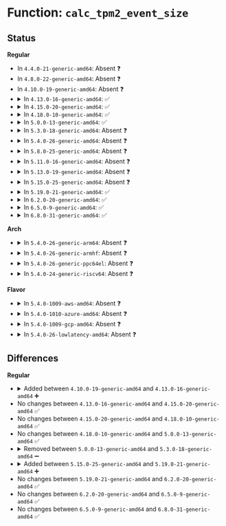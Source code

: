 # Function: <code>calc_tpm2_event_size</code>

## Status
<b>Regular</b>
<ul>
<li>
In <code>4.4.0-21-generic-amd64</code>: Absent ❓
</li>
<li>
In <code>4.8.0-22-generic-amd64</code>: Absent ❓
</li>
<li>
In <code>4.10.0-19-generic-amd64</code>: Absent ❓
</li>
<li>
<details>
<summary>In <code>4.13.0-16-generic-amd64</code>: ✅</summary>

```c
int calc_tpm2_event_size(struct tcg_pcr_event2 * event, struct tcg_pcr_event * event_header)
```

```json
{
  "name": "calc_tpm2_event_size",
  "collision_type": "Unique Static",
  "inline_type": "No",
  "funcs": [
    {
      "addr": 18446744071584857232,
      "name": "calc_tpm2_event_size",
      "external": false,
      "loc": "drivers/char/tpm/tpm2_eventlog.c:39",
      "file": "drivers/char/tpm/tpm2_eventlog.c",
      "inline": "seen, unknown",
      "caller_inline": [],
      "caller_func": [
        "drivers/char/tpm/tpm2_eventlog.c:tpm2_binary_bios_measurements_show",
        "drivers/char/tpm/tpm2_eventlog.c:tpm2_bios_measurements_next",
        "drivers/char/tpm/tpm2_eventlog.c:tpm2_bios_measurements_next",
        "drivers/char/tpm/tpm2_eventlog.c:tpm2_bios_measurements_start",
        "drivers/char/tpm/tpm2_eventlog.c:tpm2_bios_measurements_start"
      ]
    }
  ],
  "symbols": [
    {
      "addr": 18446744071584857232,
      "name": "calc_tpm2_event_size",
      "section": ".text",
      "bind": "STB_LOCAL",
      "size": 143
    }
  ]
}
```
</details>
</li>
<li>
<details>
<summary>In <code>4.15.0-20-generic-amd64</code>: ✅</summary>

```c
int calc_tpm2_event_size(struct tcg_pcr_event2 * event, struct tcg_pcr_event * event_header)
```

```json
{
  "name": "calc_tpm2_event_size",
  "collision_type": "Unique Static",
  "inline_type": "No",
  "funcs": [
    {
      "addr": 18446744071585276384,
      "name": "calc_tpm2_event_size",
      "external": false,
      "loc": "drivers/char/tpm/tpm2_eventlog.c:39",
      "file": "drivers/char/tpm/tpm2_eventlog.c",
      "inline": "seen, unknown",
      "caller_inline": [],
      "caller_func": [
        "drivers/char/tpm/tpm2_eventlog.c:tpm2_binary_bios_measurements_show",
        "drivers/char/tpm/tpm2_eventlog.c:tpm2_bios_measurements_next",
        "drivers/char/tpm/tpm2_eventlog.c:tpm2_bios_measurements_next",
        "drivers/char/tpm/tpm2_eventlog.c:tpm2_bios_measurements_start",
        "drivers/char/tpm/tpm2_eventlog.c:tpm2_bios_measurements_start"
      ]
    }
  ],
  "symbols": [
    {
      "addr": 18446744071585276384,
      "name": "calc_tpm2_event_size",
      "section": ".text",
      "bind": "STB_LOCAL",
      "size": 143
    }
  ]
}
```
</details>
</li>
<li>
<details>
<summary>In <code>4.18.0-10-generic-amd64</code>: ✅</summary>

```c
int calc_tpm2_event_size(struct tcg_pcr_event2 * event, struct tcg_pcr_event * event_header)
```

```json
{
  "name": "calc_tpm2_event_size",
  "collision_type": "Unique Static",
  "inline_type": "No",
  "funcs": [
    {
      "addr": 18446744071585513392,
      "name": "calc_tpm2_event_size",
      "external": false,
      "loc": "drivers/char/tpm/eventlog/tpm2.c:40",
      "file": "drivers/char/tpm/eventlog/tpm2.c",
      "inline": "seen, unknown",
      "caller_inline": [],
      "caller_func": [
        "drivers/char/tpm/eventlog/tpm2.c:tpm2_binary_bios_measurements_show",
        "drivers/char/tpm/eventlog/tpm2.c:tpm2_bios_measurements_next",
        "drivers/char/tpm/eventlog/tpm2.c:tpm2_bios_measurements_next",
        "drivers/char/tpm/eventlog/tpm2.c:tpm2_bios_measurements_start",
        "drivers/char/tpm/eventlog/tpm2.c:tpm2_bios_measurements_start"
      ]
    }
  ],
  "symbols": [
    {
      "addr": 18446744071585513392,
      "name": "calc_tpm2_event_size",
      "section": ".text",
      "bind": "STB_LOCAL",
      "size": 143
    }
  ]
}
```
</details>
</li>
<li>
<details>
<summary>In <code>5.0.0-13-generic-amd64</code>: ✅</summary>

```c
int calc_tpm2_event_size(struct tcg_pcr_event2 * event, struct tcg_pcr_event * event_header)
```

```json
{
  "name": "calc_tpm2_event_size",
  "collision_type": "Unique Static",
  "inline_type": "No",
  "funcs": [
    {
      "addr": 18446744071585640448,
      "name": "calc_tpm2_event_size",
      "external": false,
      "loc": "drivers/char/tpm/eventlog/tpm2.c:40",
      "file": "drivers/char/tpm/eventlog/tpm2.c",
      "inline": "seen, unknown",
      "caller_inline": [],
      "caller_func": [
        "drivers/char/tpm/eventlog/tpm2.c:tpm2_binary_bios_measurements_show",
        "drivers/char/tpm/eventlog/tpm2.c:tpm2_bios_measurements_next",
        "drivers/char/tpm/eventlog/tpm2.c:tpm2_bios_measurements_next",
        "drivers/char/tpm/eventlog/tpm2.c:tpm2_bios_measurements_start",
        "drivers/char/tpm/eventlog/tpm2.c:tpm2_bios_measurements_start"
      ]
    }
  ],
  "symbols": [
    {
      "addr": 18446744071585640448,
      "name": "calc_tpm2_event_size",
      "section": ".text",
      "bind": "STB_LOCAL",
      "size": 143
    }
  ]
}
```
</details>
</li>
<li>
<details>
<summary>In <code>5.3.0-18-generic-amd64</code>: Absent ❓</summary>

```json
{
  "name": "calc_tpm2_event_size",
  "collision_type": "Unique Static",
  "inline_type": "Full",
  "funcs": [
    {
      "addr": 18446744071585864591,
      "name": "calc_tpm2_event_size",
      "external": false,
      "loc": "drivers/char/tpm/eventlog/tpm2.c:36",
      "file": "drivers/char/tpm/eventlog/tpm2.c",
      "inline": "not declared, inlined",
      "caller_inline": [
        "drivers/char/tpm/eventlog/tpm2.c:tpm2_binary_bios_measurements_show",
        "drivers/char/tpm/eventlog/tpm2.c:tpm2_bios_measurements_next",
        "drivers/char/tpm/eventlog/tpm2.c:tpm2_bios_measurements_next",
        "drivers/char/tpm/eventlog/tpm2.c:tpm2_bios_measurements_start",
        "drivers/char/tpm/eventlog/tpm2.c:tpm2_bios_measurements_start"
      ],
      "caller_func": []
    }
  ],
  "symbols": []
}
```
</details>
</li>
<li>
<details>
<summary>In <code>5.4.0-26-generic-amd64</code>: Absent ❓</summary>

```json
{
  "name": "calc_tpm2_event_size",
  "collision_type": "Unique Static",
  "inline_type": "Full",
  "funcs": [
    {
      "addr": 18446744071586007151,
      "name": "calc_tpm2_event_size",
      "external": false,
      "loc": "drivers/char/tpm/eventlog/tpm2.c:36",
      "file": "drivers/char/tpm/eventlog/tpm2.c",
      "inline": "not declared, inlined",
      "caller_inline": [
        "drivers/char/tpm/eventlog/tpm2.c:tpm2_binary_bios_measurements_show",
        "drivers/char/tpm/eventlog/tpm2.c:tpm2_bios_measurements_next",
        "drivers/char/tpm/eventlog/tpm2.c:tpm2_bios_measurements_next",
        "drivers/char/tpm/eventlog/tpm2.c:tpm2_bios_measurements_start",
        "drivers/char/tpm/eventlog/tpm2.c:tpm2_bios_measurements_start"
      ],
      "caller_func": []
    }
  ],
  "symbols": []
}
```
</details>
</li>
<li>
<details>
<summary>In <code>5.8.0-25-generic-amd64</code>: Absent ❓</summary>

```json
{
  "name": "calc_tpm2_event_size",
  "collision_type": "Unique Static",
  "inline_type": "Full",
  "funcs": [
    {
      "addr": 18446744071586744948,
      "name": "calc_tpm2_event_size",
      "external": false,
      "loc": "drivers/char/tpm/eventlog/tpm2.c:36",
      "file": "drivers/char/tpm/eventlog/tpm2.c",
      "inline": "not declared, inlined",
      "caller_inline": [
        "drivers/char/tpm/eventlog/tpm2.c:tpm2_binary_bios_measurements_show",
        "drivers/char/tpm/eventlog/tpm2.c:tpm2_bios_measurements_next",
        "drivers/char/tpm/eventlog/tpm2.c:tpm2_bios_measurements_next",
        "drivers/char/tpm/eventlog/tpm2.c:tpm2_bios_measurements_start",
        "drivers/char/tpm/eventlog/tpm2.c:tpm2_bios_measurements_start"
      ],
      "caller_func": []
    }
  ],
  "symbols": []
}
```
</details>
</li>
<li>
<details>
<summary>In <code>5.11.0-16-generic-amd64</code>: Absent ❓</summary>

```json
{
  "name": "calc_tpm2_event_size",
  "collision_type": "Unique Static",
  "inline_type": "Full",
  "funcs": [
    {
      "addr": 18446744071586839044,
      "name": "calc_tpm2_event_size",
      "external": false,
      "loc": "drivers/char/tpm/eventlog/tpm2.c:36",
      "file": "drivers/char/tpm/eventlog/tpm2.c",
      "inline": "not declared, inlined",
      "caller_inline": [
        "drivers/char/tpm/eventlog/tpm2.c:tpm2_binary_bios_measurements_show",
        "drivers/char/tpm/eventlog/tpm2.c:tpm2_bios_measurements_next",
        "drivers/char/tpm/eventlog/tpm2.c:tpm2_bios_measurements_next",
        "drivers/char/tpm/eventlog/tpm2.c:tpm2_bios_measurements_start",
        "drivers/char/tpm/eventlog/tpm2.c:tpm2_bios_measurements_start"
      ],
      "caller_func": []
    }
  ],
  "symbols": []
}
```
</details>
</li>
<li>
<details>
<summary>In <code>5.13.0-19-generic-amd64</code>: Absent ❓</summary>

```json
{
  "name": "calc_tpm2_event_size",
  "collision_type": "Unique Static",
  "inline_type": "Full",
  "funcs": [
    {
      "addr": 18446744071586719412,
      "name": "calc_tpm2_event_size",
      "external": false,
      "loc": "drivers/char/tpm/eventlog/tpm2.c:36",
      "file": "drivers/char/tpm/eventlog/tpm2.c",
      "inline": "not declared, inlined",
      "caller_inline": [
        "drivers/char/tpm/eventlog/tpm2.c:tpm2_binary_bios_measurements_show",
        "drivers/char/tpm/eventlog/tpm2.c:tpm2_bios_measurements_next",
        "drivers/char/tpm/eventlog/tpm2.c:tpm2_bios_measurements_next",
        "drivers/char/tpm/eventlog/tpm2.c:tpm2_bios_measurements_start",
        "drivers/char/tpm/eventlog/tpm2.c:tpm2_bios_measurements_start"
      ],
      "caller_func": []
    }
  ],
  "symbols": []
}
```
</details>
</li>
<li>
<details>
<summary>In <code>5.15.0-25-generic-amd64</code>: Absent ❓</summary>

```json
{
  "name": "calc_tpm2_event_size",
  "collision_type": "Unique Static",
  "inline_type": "Full",
  "funcs": [
    {
      "addr": 18446744071587270772,
      "name": "calc_tpm2_event_size",
      "external": false,
      "loc": "drivers/char/tpm/eventlog/tpm2.c:36",
      "file": "drivers/char/tpm/eventlog/tpm2.c",
      "inline": "not declared, inlined",
      "caller_inline": [
        "drivers/char/tpm/eventlog/tpm2.c:tpm2_binary_bios_measurements_show",
        "drivers/char/tpm/eventlog/tpm2.c:tpm2_bios_measurements_next",
        "drivers/char/tpm/eventlog/tpm2.c:tpm2_bios_measurements_next",
        "drivers/char/tpm/eventlog/tpm2.c:tpm2_bios_measurements_start",
        "drivers/char/tpm/eventlog/tpm2.c:tpm2_bios_measurements_start"
      ],
      "caller_func": []
    }
  ],
  "symbols": []
}
```
</details>
</li>
<li>
<details>
<summary>In <code>5.19.0-21-generic-amd64</code>: ✅</summary>

```c
size_t calc_tpm2_event_size(struct tcg_pcr_event2_head * event, struct tcg_pcr_event * event_header)
```

```json
{
  "name": "calc_tpm2_event_size",
  "collision_type": "Unique Static",
  "inline_type": "No",
  "funcs": [
    {
      "addr": 18446744071588580944,
      "name": "calc_tpm2_event_size",
      "external": false,
      "loc": "drivers/char/tpm/eventlog/tpm2.c:36",
      "file": "drivers/char/tpm/eventlog/tpm2.c",
      "inline": "seen, unknown",
      "caller_inline": [],
      "caller_func": [
        "drivers/char/tpm/eventlog/tpm2.c:tpm2_binary_bios_measurements_show",
        "drivers/char/tpm/eventlog/tpm2.c:tpm2_bios_measurements_next",
        "drivers/char/tpm/eventlog/tpm2.c:tpm2_bios_measurements_next",
        "drivers/char/tpm/eventlog/tpm2.c:tpm2_bios_measurements_start",
        "drivers/char/tpm/eventlog/tpm2.c:tpm2_bios_measurements_start"
      ]
    }
  ],
  "symbols": [
    {
      "addr": 18446744071588580944,
      "name": "calc_tpm2_event_size",
      "section": ".text",
      "bind": "STB_LOCAL",
      "size": 318
    }
  ]
}
```
</details>
</li>
<li>
<details>
<summary>In <code>6.2.0-20-generic-amd64</code>: ✅</summary>

```c
size_t calc_tpm2_event_size(struct tcg_pcr_event2_head * event, struct tcg_pcr_event * event_header)
```

```json
{
  "name": "calc_tpm2_event_size",
  "collision_type": "Unique Static",
  "inline_type": "No",
  "funcs": [
    {
      "addr": 18446744071590036368,
      "name": "calc_tpm2_event_size",
      "external": false,
      "loc": "drivers/char/tpm/eventlog/tpm2.c:36",
      "file": "drivers/char/tpm/eventlog/tpm2.c",
      "inline": "seen, unknown",
      "caller_inline": [],
      "caller_func": [
        "drivers/char/tpm/eventlog/tpm2.c:tpm2_binary_bios_measurements_show",
        "drivers/char/tpm/eventlog/tpm2.c:tpm2_bios_measurements_next",
        "drivers/char/tpm/eventlog/tpm2.c:tpm2_bios_measurements_next",
        "drivers/char/tpm/eventlog/tpm2.c:tpm2_bios_measurements_start",
        "drivers/char/tpm/eventlog/tpm2.c:tpm2_bios_measurements_start"
      ]
    }
  ],
  "symbols": [
    {
      "addr": 18446744071590036368,
      "name": "calc_tpm2_event_size",
      "section": ".text",
      "bind": "STB_LOCAL",
      "size": 308
    }
  ]
}
```
</details>
</li>
<li>
<details>
<summary>In <code>6.5.0-9-generic-amd64</code>: ✅</summary>

```c
size_t calc_tpm2_event_size(struct tcg_pcr_event2_head * event, struct tcg_pcr_event * event_header)
```

```json
{
  "name": "calc_tpm2_event_size",
  "collision_type": "Unique Static",
  "inline_type": "No",
  "funcs": [
    {
      "addr": 18446744071590345712,
      "name": "calc_tpm2_event_size",
      "external": false,
      "loc": "drivers/char/tpm/eventlog/tpm2.c:36",
      "file": "drivers/char/tpm/eventlog/tpm2.c",
      "inline": "seen, unknown",
      "caller_inline": [],
      "caller_func": [
        "drivers/char/tpm/eventlog/tpm2.c:tpm2_binary_bios_measurements_show",
        "drivers/char/tpm/eventlog/tpm2.c:tpm2_bios_measurements_next",
        "drivers/char/tpm/eventlog/tpm2.c:tpm2_bios_measurements_next",
        "drivers/char/tpm/eventlog/tpm2.c:tpm2_bios_measurements_start",
        "drivers/char/tpm/eventlog/tpm2.c:tpm2_bios_measurements_start"
      ]
    }
  ],
  "symbols": [
    {
      "addr": 18446744071590345712,
      "name": "calc_tpm2_event_size",
      "section": ".text",
      "bind": "STB_LOCAL",
      "size": 303
    }
  ]
}
```
</details>
</li>
<li>
<details>
<summary>In <code>6.8.0-31-generic-amd64</code>: ✅</summary>

```c
size_t calc_tpm2_event_size(struct tcg_pcr_event2_head * event, struct tcg_pcr_event * event_header)
```

```json
{
  "name": "calc_tpm2_event_size",
  "collision_type": "Unique Static",
  "inline_type": "No",
  "funcs": [
    {
      "addr": 18446744071590687248,
      "name": "calc_tpm2_event_size",
      "external": false,
      "loc": "drivers/char/tpm/eventlog/tpm2.c:36",
      "file": "drivers/char/tpm/eventlog/tpm2.c",
      "inline": "seen, unknown",
      "caller_inline": [],
      "caller_func": [
        "drivers/char/tpm/eventlog/tpm2.c:tpm2_binary_bios_measurements_show",
        "drivers/char/tpm/eventlog/tpm2.c:tpm2_bios_measurements_next",
        "drivers/char/tpm/eventlog/tpm2.c:tpm2_bios_measurements_next",
        "drivers/char/tpm/eventlog/tpm2.c:tpm2_bios_measurements_start",
        "drivers/char/tpm/eventlog/tpm2.c:tpm2_bios_measurements_start"
      ]
    }
  ],
  "symbols": [
    {
      "addr": 18446744071590687248,
      "name": "calc_tpm2_event_size",
      "section": ".text",
      "bind": "STB_LOCAL",
      "size": 303
    }
  ]
}
```
</details>
</li>
</ul>
<b>Arch</b>
<ul>
<li>
<details>
<summary>In <code>5.4.0-26-generic-arm64</code>: Absent ❓</summary>

```json
{
  "name": "calc_tpm2_event_size",
  "collision_type": "Unique Static",
  "inline_type": "Full",
  "funcs": [
    {
      "addr": 18446603336498804132,
      "name": "calc_tpm2_event_size",
      "external": false,
      "loc": "drivers/char/tpm/eventlog/tpm2.c:36",
      "file": "drivers/char/tpm/eventlog/tpm2.c",
      "inline": "not declared, inlined",
      "caller_inline": [
        "drivers/char/tpm/eventlog/tpm2.c:tpm2_binary_bios_measurements_show",
        "drivers/char/tpm/eventlog/tpm2.c:tpm2_bios_measurements_next",
        "drivers/char/tpm/eventlog/tpm2.c:tpm2_bios_measurements_next",
        "drivers/char/tpm/eventlog/tpm2.c:tpm2_bios_measurements_start",
        "drivers/char/tpm/eventlog/tpm2.c:tpm2_bios_measurements_start"
      ],
      "caller_func": []
    }
  ],
  "symbols": []
}
```
</details>
</li>
<li>
<details>
<summary>In <code>5.4.0-26-generic-armhf</code>: Absent ❓</summary>

```json
{
  "name": "calc_tpm2_event_size",
  "collision_type": "Unique Static",
  "inline_type": "Full",
  "funcs": [
    {
      "addr": 3231418804,
      "name": "calc_tpm2_event_size",
      "external": false,
      "loc": "drivers/char/tpm/eventlog/tpm2.c:36",
      "file": "drivers/char/tpm/eventlog/tpm2.c",
      "inline": "not declared, inlined",
      "caller_inline": [
        "drivers/char/tpm/eventlog/tpm2.c:tpm2_binary_bios_measurements_show",
        "drivers/char/tpm/eventlog/tpm2.c:tpm2_bios_measurements_next",
        "drivers/char/tpm/eventlog/tpm2.c:tpm2_bios_measurements_next",
        "drivers/char/tpm/eventlog/tpm2.c:tpm2_bios_measurements_start",
        "drivers/char/tpm/eventlog/tpm2.c:tpm2_bios_measurements_start"
      ],
      "caller_func": []
    }
  ],
  "symbols": []
}
```
</details>
</li>
<li>
<details>
<summary>In <code>5.4.0-26-generic-ppc64el</code>: Absent ❓</summary>

```json
{
  "name": "calc_tpm2_event_size",
  "collision_type": "Unique Static",
  "inline_type": "Full",
  "funcs": [
    {
      "addr": 13835058055292001816,
      "name": "calc_tpm2_event_size",
      "external": false,
      "loc": "drivers/char/tpm/eventlog/tpm2.c:36",
      "file": "drivers/char/tpm/eventlog/tpm2.c",
      "inline": "not declared, inlined",
      "caller_inline": [
        "drivers/char/tpm/eventlog/tpm2.c:tpm2_binary_bios_measurements_show",
        "drivers/char/tpm/eventlog/tpm2.c:tpm2_bios_measurements_next",
        "drivers/char/tpm/eventlog/tpm2.c:tpm2_bios_measurements_next",
        "drivers/char/tpm/eventlog/tpm2.c:tpm2_bios_measurements_start",
        "drivers/char/tpm/eventlog/tpm2.c:tpm2_bios_measurements_start"
      ],
      "caller_func": []
    }
  ],
  "symbols": []
}
```
</details>
</li>
<li>
<details>
<summary>In <code>5.4.0-24-generic-riscv64</code>: Absent ❓</summary>

```json
{
  "name": "calc_tpm2_event_size",
  "collision_type": "Unique Static",
  "inline_type": "Full",
  "funcs": [
    {
      "addr": 18446743936276306692,
      "name": "calc_tpm2_event_size",
      "external": false,
      "loc": "drivers/char/tpm/eventlog/tpm2.c:36",
      "file": "drivers/char/tpm/eventlog/tpm2.c",
      "inline": "not declared, inlined",
      "caller_inline": [
        "drivers/char/tpm/eventlog/tpm2.c:tpm2_binary_bios_measurements_show",
        "drivers/char/tpm/eventlog/tpm2.c:tpm2_bios_measurements_next",
        "drivers/char/tpm/eventlog/tpm2.c:tpm2_bios_measurements_next",
        "drivers/char/tpm/eventlog/tpm2.c:tpm2_bios_measurements_start",
        "drivers/char/tpm/eventlog/tpm2.c:tpm2_bios_measurements_start"
      ],
      "caller_func": []
    }
  ],
  "symbols": []
}
```
</details>
</li>
</ul>
<b>Flavor</b>
<ul>
<li>
<details>
<summary>In <code>5.4.0-1009-aws-amd64</code>: Absent ❓</summary>

```json
{
  "name": "calc_tpm2_event_size",
  "collision_type": "Unique Static",
  "inline_type": "Full",
  "funcs": [
    {
      "addr": 18446744071585768127,
      "name": "calc_tpm2_event_size",
      "external": false,
      "loc": "drivers/char/tpm/eventlog/tpm2.c:36",
      "file": "drivers/char/tpm/eventlog/tpm2.c",
      "inline": "not declared, inlined",
      "caller_inline": [
        "drivers/char/tpm/eventlog/tpm2.c:tpm2_binary_bios_measurements_show",
        "drivers/char/tpm/eventlog/tpm2.c:tpm2_bios_measurements_next",
        "drivers/char/tpm/eventlog/tpm2.c:tpm2_bios_measurements_next",
        "drivers/char/tpm/eventlog/tpm2.c:tpm2_bios_measurements_start",
        "drivers/char/tpm/eventlog/tpm2.c:tpm2_bios_measurements_start"
      ],
      "caller_func": []
    }
  ],
  "symbols": []
}
```
</details>
</li>
<li>
<details>
<summary>In <code>5.4.0-1010-azure-amd64</code>: Absent ❓</summary>

```json
{
  "name": "calc_tpm2_event_size",
  "collision_type": "Unique Static",
  "inline_type": "Full",
  "funcs": [
    {
      "addr": 18446744071585627311,
      "name": "calc_tpm2_event_size",
      "external": false,
      "loc": "drivers/char/tpm/eventlog/tpm2.c:36",
      "file": "drivers/char/tpm/eventlog/tpm2.c",
      "inline": "not declared, inlined",
      "caller_inline": [
        "drivers/char/tpm/eventlog/tpm2.c:tpm2_binary_bios_measurements_show",
        "drivers/char/tpm/eventlog/tpm2.c:tpm2_bios_measurements_next",
        "drivers/char/tpm/eventlog/tpm2.c:tpm2_bios_measurements_next",
        "drivers/char/tpm/eventlog/tpm2.c:tpm2_bios_measurements_start",
        "drivers/char/tpm/eventlog/tpm2.c:tpm2_bios_measurements_start"
      ],
      "caller_func": []
    }
  ],
  "symbols": []
}
```
</details>
</li>
<li>
<details>
<summary>In <code>5.4.0-1009-gcp-amd64</code>: Absent ❓</summary>

```json
{
  "name": "calc_tpm2_event_size",
  "collision_type": "Unique Static",
  "inline_type": "Full",
  "funcs": [
    {
      "addr": 18446744071585957167,
      "name": "calc_tpm2_event_size",
      "external": false,
      "loc": "drivers/char/tpm/eventlog/tpm2.c:36",
      "file": "drivers/char/tpm/eventlog/tpm2.c",
      "inline": "not declared, inlined",
      "caller_inline": [
        "drivers/char/tpm/eventlog/tpm2.c:tpm2_binary_bios_measurements_show",
        "drivers/char/tpm/eventlog/tpm2.c:tpm2_bios_measurements_next",
        "drivers/char/tpm/eventlog/tpm2.c:tpm2_bios_measurements_next",
        "drivers/char/tpm/eventlog/tpm2.c:tpm2_bios_measurements_start",
        "drivers/char/tpm/eventlog/tpm2.c:tpm2_bios_measurements_start"
      ],
      "caller_func": []
    }
  ],
  "symbols": []
}
```
</details>
</li>
<li>
<details>
<summary>In <code>5.4.0-26-lowlatency-amd64</code>: Absent ❓</summary>

```json
{
  "name": "calc_tpm2_event_size",
  "collision_type": "Unique Static",
  "inline_type": "Full",
  "funcs": [
    {
      "addr": 18446744071586064911,
      "name": "calc_tpm2_event_size",
      "external": false,
      "loc": "drivers/char/tpm/eventlog/tpm2.c:36",
      "file": "drivers/char/tpm/eventlog/tpm2.c",
      "inline": "not declared, inlined",
      "caller_inline": [
        "drivers/char/tpm/eventlog/tpm2.c:tpm2_binary_bios_measurements_show",
        "drivers/char/tpm/eventlog/tpm2.c:tpm2_bios_measurements_next",
        "drivers/char/tpm/eventlog/tpm2.c:tpm2_bios_measurements_next",
        "drivers/char/tpm/eventlog/tpm2.c:tpm2_bios_measurements_start",
        "drivers/char/tpm/eventlog/tpm2.c:tpm2_bios_measurements_start"
      ],
      "caller_func": []
    }
  ],
  "symbols": []
}
```
</details>
</li>
</ul>

## Differences
<b>Regular</b>
<ul>
<li>
<details>
<summary>Added between <code>4.10.0-19-generic-amd64</code> and <code>4.13.0-16-generic-amd64</code> ➕</summary>

```c
int calc_tpm2_event_size(struct tcg_pcr_event2 * event, struct tcg_pcr_event * event_header)
```
</details>
</li>
<li>
No changes between <code>4.13.0-16-generic-amd64</code> and <code>4.15.0-20-generic-amd64</code> ✅
</li>
<li>
No changes between <code>4.15.0-20-generic-amd64</code> and <code>4.18.0-10-generic-amd64</code> ✅
</li>
<li>
No changes between <code>4.18.0-10-generic-amd64</code> and <code>5.0.0-13-generic-amd64</code> ✅
</li>
<li>
<details>
<summary>Removed between <code>5.0.0-13-generic-amd64</code> and <code>5.3.0-18-generic-amd64</code> ➖</summary>

```c
int calc_tpm2_event_size(struct tcg_pcr_event2 * event, struct tcg_pcr_event * event_header)
```
</details>
</li>
<li>
<details>
<summary>Added between <code>5.15.0-25-generic-amd64</code> and <code>5.19.0-21-generic-amd64</code> ➕</summary>

```c
size_t calc_tpm2_event_size(struct tcg_pcr_event2_head * event, struct tcg_pcr_event * event_header)
```
</details>
</li>
<li>
No changes between <code>5.19.0-21-generic-amd64</code> and <code>6.2.0-20-generic-amd64</code> ✅
</li>
<li>
No changes between <code>6.2.0-20-generic-amd64</code> and <code>6.5.0-9-generic-amd64</code> ✅
</li>
<li>
No changes between <code>6.5.0-9-generic-amd64</code> and <code>6.8.0-31-generic-amd64</code> ✅
</li>
</ul>
